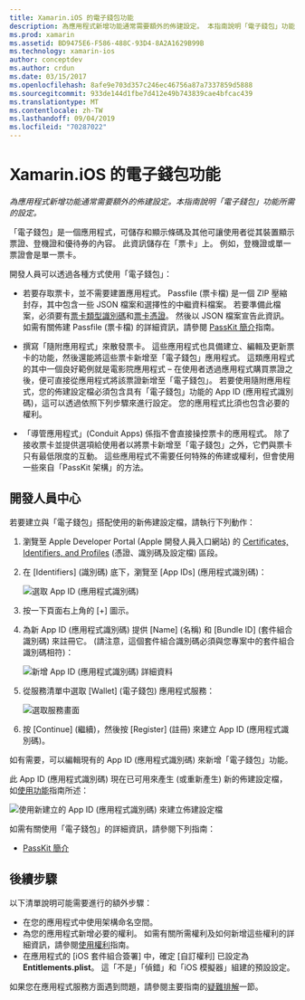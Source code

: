 ```yaml
---
title: Xamarin.iOS 的電子錢包功能
description: 為應用程式新增功能通常需要額外的佈建設定。 本指南說明「電子錢包」功能所需的設定。
ms.prod: xamarin
ms.assetid: BD9475E6-F586-488C-93D4-8A2A1629B99B
ms.technology: xamarin-ios
author: conceptdev
ms.author: crdun
ms.date: 03/15/2017
ms.openlocfilehash: 8afe9e703d357c246ec46756a87a7337859d5888
ms.sourcegitcommit: 933de144d1fbe7d412e49b743839cae4bfcac439
ms.translationtype: MT
ms.contentlocale: zh-TW
ms.lasthandoff: 09/04/2019
ms.locfileid: "70287022"
---
```

# <a name="wallet-capabilities-in-xamarinios"></a>Xamarin.iOS 的電子錢包功能

_為應用程式新增功能通常需要額外的佈建設定。本指南說明「電子錢包」功能所需的設定。_

「電子錢包」是一個應用程式，可儲存和顯示條碼及其他可讓使用者從其裝置顯示票證、登機證和優待券的內容。 此資訊儲存在「票卡」上。 例如，登機證或單一票證會是單一票卡。 

開發人員可以透過各種方式使用「電子錢包」：

* 若要存取票卡，並不需要建置應用程式。 Passfile (票卡檔) 是一個 ZIP 壓縮封存，其中包含一些 JSON 檔案和選擇性的中繼資料檔案。 若要準備此檔案，必須要有[票卡類型識別碼](~/ios/platform/passkit.md)和[票卡憑證](~/ios/platform/passkit.md)。 然後以 JSON 檔案宣告此資訊。 如需有關佈建 Passfile (票卡檔) 的詳細資訊，請參閱 [PassKit 簡介](~/ios/platform/passkit.md)指南。

* 撰寫「隨附應用程式」來散發票卡。 這些應用程式也具備建立、編輯及更新票卡的功能，然後還能將這些票卡新增至「電子錢包」應用程式。 這類應用程式的其中一個良好範例就是電影院應用程式 – 在使用者透過應用程式購買票證之後，便可直接從應用程式將該票證新增至「電子錢包」。 若要使用隨附應用程式，您的佈建設定檔必須包含具有「電子錢包」功能的 App ID (應用程式識別碼)，這可以透過依照下列步驟來進行設定。 您的應用程式比須也包含必要的權利。

* 「導管應用程式」(Conduit Apps) 係指不會直接操控票卡的應用程式。 除了接收票卡並提供選項給使用者以將票卡新增至「電子錢包」之外，它們與票卡只有最低限度的互動。 這些應用程式不需要任何特殊的佈建或權利，但會使用一些來自「PassKit 架構」的方法。

## <a name="developer-center"></a>開發人員中心

若要建立與「電子錢包」搭配使用的新佈建設定檔，請執行下列動作：

1. 瀏覽至 Apple Developer Portal (Apple 開發人員入口網站) 的 [Certificates, Identifiers, and Profiles](https://developer.apple.com/account/ios/certificate/) \(憑證、識別碼及設定檔\) 區段。
2. 在 [Identifiers] \(識別碼\) 底下，瀏覽至 [App IDs] \(應用程式識別碼\)： 
    
    ![選取 App ID (應用程式識別碼)](wallet-capabilities-images/image17.png)

3. 按一下頁面右上角的 [+] 圖示。
4. 為新 App ID (應用程式識別碼) 提供 [Name] \(名稱\) 和 [Bundle ID] \(套件組合識別碼\) 來註冊它。 (請注意，這個套件組合識別碼必須與您專案中的套件組合識別碼相符)：
   
    ![新增 App ID (應用程式識別碼) 詳細資料](wallet-capabilities-images/image18.png)

5. 從服務清單中選取 [Wallet] \(電子錢包\) 應用程式服務：
    
    ![選取服務畫面](wallet-capabilities-images/image19.png)

6. 按 [Continue] \(繼續\)，然後按 [Register] \(註冊\) 來建立 App ID (應用程式識別碼)。

如有需要，可以編輯現有的 App ID (應用程式識別碼) 來新增「電子錢包」功能。

此 App ID (應用程式識別碼) 現在已可用來產生 (或重新產生) 新的佈建設定檔，如[使用功能](~/ios/deploy-test/provisioning/capabilities/index.md)指南所述：

![使用新建立的 App ID (應用程式識別碼) 來建立佈建設定檔](wallet-capabilities-images/image20.png)


如需有關使用「電子錢包」的詳細資訊，請參閱下列指南：

* [PassKit 簡介](~/ios/platform/passkit.md)
 
## <a name="next-steps"></a>後續步驟
 
以下清單說明可能需要進行的額外步驟：

* 在您的應用程式中使用架構命名空間。
* 為您的應用程式新增必要的權利。 如需有關所需權利及如何新增這些權利的詳細資訊，請參閱[使用權利](~/ios/deploy-test/provisioning/entitlements.md)指南。
* 在應用程式的 [iOS 套件組合簽署] 中，確定 [自訂權利] 已設定為 **Entitlements.plist**。 這「不是」「偵錯」和「iOS 模擬器」組建的預設設定。

如果您在應用程式服務方面遇到問題，請參閱主要指南的[疑難排解](~/ios/deploy-test/provisioning/capabilities/index.md)一節。
